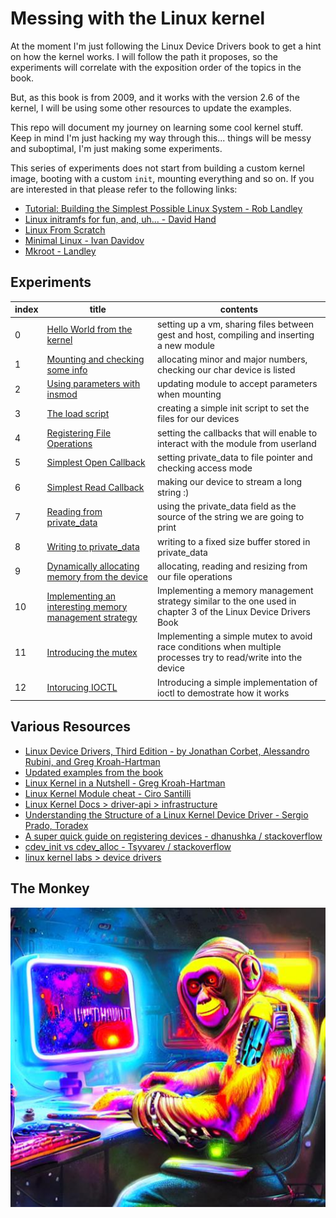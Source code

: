 # Messing with the Linux kernel

At the moment I'm just following the Linux Device Drivers book to get a hint on how the kernel works. I will follow the path it proposes, so the experiments will correlate with the exposition order of the topics in the book.

But, as this book is from 2009, and it works with the version 2.6 of the kernel, I will be using some other resources to update the examples.

This repo will document my journey on learning some cool kernel stuff.
Keep in mind I'm just hacking my way through this... things will be messy and suboptimal, I'm just making some experiments.

This series of experiments does not start from building a custom kernel image, booting with a custom `init`, mounting everything and so on. If you are interested in that please refer to the following links:

- [Tutorial: Building the Simplest Possible Linux System - Rob Landley](https://www.youtube.com/watch?v=Sk9TatW9ino)
- [Linux initramfs for fun, and, uh... - David Hand](https://www.youtube.com/watch?v=KQjRnuwb7is)
- [Linux From Scratch](https://www.linuxfromscratch.org/)
- [Minimal Linux - Ivan Davidov](https://github.com/ivandavidov/minimal/)
- [Mkroot - Landley](https://github.com/landley/mkroot)

## Experiments

| index | title                                                                                  | contents                                                                                                        |
| ----- | -------------------------------------------------------------------------------------- | --------------------------------------------------------------------------------------------------------------- |
| 0     | [Hello World from the kernel](./00_hello_world/)                                       | setting up a vm, sharing files between gest and host, compiling and inserting a new module                      |
| 1     | [Mounting and checking some info](./01_mounting_and_checking/)                         | allocating minor and major numbers, checking our char device is listed                                          |
| 2     | [Using parameters with insmod](./02_insmod_parameters/)                                | updating module to accept parameters when mounting                                                              |
| 3     | [The load script](./03_load_script/)                                                   | creating a simple init script to set the files for our devices                                                  |
| 4     | [Registering File Operations](./04_registering_file_operations/)                       | setting the callbacks that will enable to interact with the module from userland                                |
| 5     | [Simplest Open Callback](./05_simplest_open_fop/)                                      | setting private_data to file pointer and checking access mode                                                   |
| 6     | [Simplest Read Callback](./06_simplest_read_fop/)                                      | making our device to stream a long string :)                                                                    |
| 7     | [Reading from private_data](./07_reading_from_private_data/)                           | using the private_data field as the source of the string we are going to print                                  |
| 8     | [Writing to private_data](./08_write_fop/)                                             | writing to a fixed size buffer stored in private_data                                                           |
| 9     | [Dynamically allocating memory from the device](./09_dynamically_allocating_a_buffer/) | allocating, reading and resizing from our file operations                                                       |
| 10    | [Implementing an interesting memory management strategy](./10_simple_pagination/)      | Implementing a memory management strategy similar to the one used in chapter 3 of the Linux Device Drivers Book |
| 11    | [Introducing the mutex](./11_introducing_the_mutex/)                                   | Implementing a simple mutex to avoid race conditions when multiple processes try to read/write into the device  |
| 12    | [Intorucing IOCTL](./12_adding_ioctl/)                                                 | Introducing a simple implementation of ioctl to demostrate how it works                                         |

## Various Resources

- [Linux Device Drivers, Third Edition - by Jonathan Corbet, Alessandro Rubini, and Greg Kroah-Hartman](https://lwn.net/Kernel/LDD3)
- [Updated examples from the book](https://github.com/martinezjavier/ldd3)
- [Linux Kernel in a Nutshell - Greg Kroah-Hartman](http://www.kroah.com/lkn/)
- [Linux Kernel Module cheat - Ciro Santilli](https://cirosantilli.com/linux-kernel-module-cheat/)
- [Linux Kernel Docs > driver-api > infrastructure](https://www.kernel.org/doc/html/latest/driver-api/infrastructure.html)
- [Understanding the Structure of a Linux Kernel Device Driver - Sergio Prado, Toradex](https://www.youtube.com/watch?v=pIUTaMKq0Xc)
- [A super quick guide on registering devices - dhanushka / stackoverflow ](https://stackoverflow.com/a/48837481/11280510)
- [cdev_init vs cdev_alloc - Tsyvarev / stackoverflow](https://stackoverflow.com/questions/70004545/cdev-alloc-vs-cdev-init)
- [linux kernel labs > device drivers](https://linux-kernel-labs.github.io/refs/heads/master/labs/device_drivers.html)

## The Monkey

![The Monkey](the_monke.jpg)
